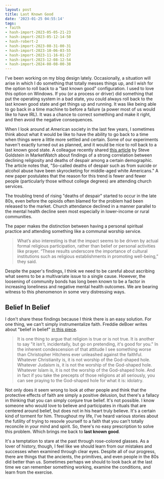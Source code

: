 ```yaml
---
layout: post
title: Last Known Good
date: '2023-01-25 04:55:14'
tags:
- faith
- hash-import-2023-05-05-21-23
- hash-import-2023-05-12-14-50
- hash-robert-2
- hash-import-2023-08-31-00-31
- hash-import-2023-10-06-03-55
- hash-import-2023-11-16-01-27
- hash-import-2023-12-08-12-54
- hash-import-2024-08-08-00-38
---
```


I've been working on my blog design lately. Occasionally, a situation will arise in which I do something that totally messes things up, and I wish for the option to roll back to a "last known good" configuration. I used to love this option on Windows. If you (or a process or driver) did something that put the operating system in a bad state, you could always roll back to the last known good state and get things up and running. It was like being able to go back in a time machine to before a failure (a power most of us would like to have IRL). It was a chance to correct something and make it right, and then avoid the negative consequences.

<!--kg-card-end: html-->

When I look around at American society in the last few years, I sometimes think about what it would be like to have the ability to go back to a time when things were a little more settled and certain. Some of our experiments haven't exactly turned out as planned, and it would be nice to roll back to a last known good state. A colleague recently shared [this article](https://www.msn.com/en-us/money/insurance/rise-in-middle-aged-white-deaths-of-despair-may-be-fueled-by-loss-of-religion-new-research-paper-argues/ar-AA16oX38?cvid=483552126bd24e6ab4f939b506017855) by Steve Goldstein in MarketWatch about findings of a strong correlation between declining religiosity and deaths of despair among a certain demographic. The article notes that, "So-called deaths of despair such as from suicide or alcohol abuse have been skyrocketing for middle-aged white Americans." A new paper postulates that the reason for this trend is fewer and fewer people (particularly those without college degrees) are attending church services.

The troubling trend of rising "deaths of despair" started to occur in the late 80s, even before the opioids often blamed for the problem had been released to the market. Church attendance declined in a manner parallel to the mental health decline seen most especially in lower-income or rural communities.

The paper makes the distinction between having a personal spiritual practice and attending something like a communal worship service.

> What’s also interesting is that the impact seems to be driven by actual formal religious participation, rather than belief or personal activities like prayer. “These results underscore the importance of cultural institutions such as religious establishments in promoting well-being,” they said.

Despite the paper's findings, I think we need to be careful about ascribing what seems to be a multivariate issue to a single cause. However, the loosening of community bonds has long been known to be a factor in increasing loneliness and negative mental health outcomes. We are bearing witness to this phenomenon in some very distressing ways.

## Belief In Belief

I don't share these findings because I think there is an easy solution. For one thing, we can't simply instrumentalize faith. Freddie deBoer writes about "belief in belief" [in this piece](https://freddiedeboer.substack.com/p/haidts-belief-in-belief).

> It is one thing to argue that religion is true or is not true. It is another to say "it isn't, incidentally, but go on pretending, it's good for you." In the inherent condescension of that attitude I see something worse than Christopher Hitchens ever unleashed against the faithful. Whatever Christianity is, it is not worship of the God-shaped hole. Whatever Judaism is, it is not the worship of the God-shaped hole. Whatever Islam is, it is not the worship of the God-shaped hole. And in fact if you take the precepts of those religions at all seriously, you can see praying to the God-shaped hole for what it is: idolatry.

Not only does it seem wrong to look at other people and think that the protective effects of faith are simply a positive delusion, but there's a fallacy in thinking that you can simply conjure true belief. It's not possible. I know someone who would love to believe and participates in rituals that are centered around belief, but does not in his heart truly believe. It's a certain kind of torment for him. Throughout my life, I've heard various stories about the futility of trying to resovle yourself to a faith that you can't totally reconcile in your mind and spirit. So, there's no easy prescription to solve this problem. Which brings me back to **last known good**.

It's a temptation to stare at the past through rose-colored glasses. As a lover of history, though, I feel like we should learn from our mistakes and successes when examined through clear eyes. Despite all of our progress, there are things that the ancients, the primitives, and even people in the 80s did better than us. Sometimes perhaps we should to look back at the last time we can remember something working, examine the conditions, and learn from the exercise.

